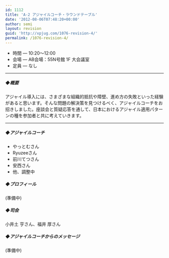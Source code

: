 ```yaml
---
id: 1112
title: 'A-2 アジャイルコーチ・ラウンドテーブル'
date: '2012-08-06T07:48:20+00:00'
author: semi
layout: revision
guid: 'http://xpjug.com/1076-revision-4/'
permalink: /1076-revision-4/
---
```


- 時間 — 10:20〜12:00
- 会場 — AB会場：55N号館 1F 大会議室
- 定員 — なし

---

##### ◆概要

アジャイル導入には、さまざまな組織的抵抗や障壁、進め方の失敗といった経験があると思います。そんな問題の解決策を見つけるべく、アジャイルコーチをお招きしました。座談会と質疑応答を通して、日本におけるアジャイル適用パターンの種を参加者と共に考えていきます。

---

##### ◆アジャイルコーチ

- やっとむさん
- Ryuzeeさん
- 前川てつさん
- 安西さん
- 他、調整中

##### ◆プロフィール

(準備中)

##### ◆司会

小井土 亨さん、福井 厚さん

##### ◆アジャイルコーチからのメッセージ

(準備中)